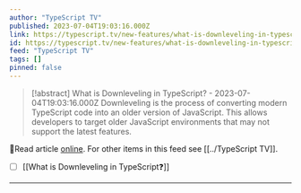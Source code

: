 ```yaml
---
author: "TypeScript TV"
published: 2023-07-04T19:03:16.000Z
link: https://typescript.tv/new-features/what-is-downleveling-in-typescript/
id: https://typescript.tv/new-features/what-is-downleveling-in-typescript/
feed: "TypeScript TV"
tags: []
pinned: false
---
```

> [!abstract] What is Downleveling in TypeScript? - 2023-07-04T19:03:16.000Z
> Downleveling is the process of converting modern TypeScript code into an older version of JavaScript. This allows developers to target older JavaScript environments that may not support the latest features.

🔗Read article [online](https://typescript.tv/new-features/what-is-downleveling-in-typescript/). For other items in this feed see [[../TypeScript TV]].

- [ ] [[What is Downleveling in TypeScript❓]]
- - -

